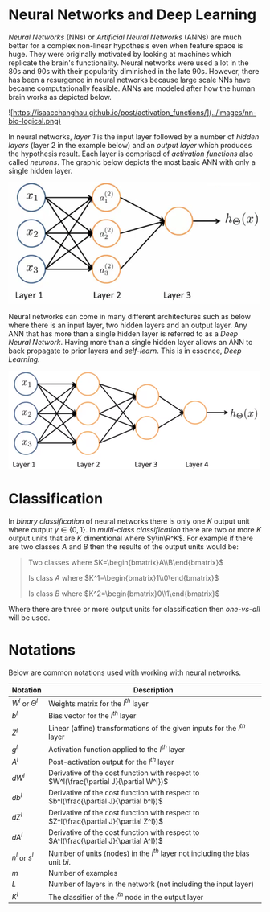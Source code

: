 # Neural Networks and Deep Learning

*Neural Networks* (NNs) or *Artificial Neural Networks* (ANNs) are much better for a complex non-linear hypothesis even when feature space is huge. They were originally motivated by looking at machines which replicate the brain's functionality. Neural networks were used a lot in the 80s and 90s with their popularity diminished in the late 90s. However, there has been a resurgence in neural networks because large scale NNs have became computationally feasible. ANNs are modeled after how the human brain works as depicted below.

![https://isaacchanghau.github.io/post/activation_functions/](../images/nn-bio-logical.png)

In neural networks, *layer 1* is the input layer followed by a number of *hidden layers* (layer 2 in the example below) and an *output layer* which produces the hypothesis result. Each layer is comprised of *activation functions* also called *neurons*. The graphic below depicts the most basic ANN with only a single hidden layer.

![Neural Network](../images/neural-network.png)

Neural networks can come in many different architectures such as below where there is an input layer, two hidden layers and an output layer.  Any ANN that has more than a single hidden layer is referred to as a *Deep Neural Network*. Having more than a single hidden layer allows an ANN to back propagate to prior layers and *self-learn*. This is in essence, *Deep Learning.*

![Neural Network](../images/neural-network-arch.png)

# Classification

In *binary classification* of neural networks there is only one $K$ output unit where output $y\in\{0,1\}$. In *multi-class classification* there are two or more $K$ output units that are $K$ dimentional where $y\in\R^K$. For example if there are two classes $A$ and $B$ then the results of the output units would be:

> Two classes where $K=\begin{bmatrix}A\\B\end{bmatrix}$
>
> Is class $A$ where $K^1=\begin{bmatrix}1\\0\end{bmatrix}$
>
> Is class $B$ where $K^2=\begin{bmatrix}0\\1\end{bmatrix}$

Where there are three or more output units for classification then *one-vs-all* will be used.

# Notations

Below are common notations used with working with neural networks.

| Notation            | Description                                                  |
| ------------------- | ------------------------------------------------------------ |
| $W^l$ or $\Theta^l$ | Weights matrix for the $l^{th}$ layer                        |
| $b^l$               | Bias vector for the $l^{th}$ layer                           |
| $Z^l$               | Linear (affine) transformations of the given inputs for the $l^{th}$ layer |
| $g^l$               | Activation function applied to the $l^{th}$ layer            |
| $A^l$               | Post-activation output for the $l^{th}$ layer                |
| $dW^l$              | Derivative of the cost function with respect to $W^l(\frac{\partial J}{\partial W^l})$ |
| $db^l$              | Derivative of the cost function with respect to $b^l(\frac{\partial J}{\partial b^l})$ |
| $dZ^l$              | Derivative of the cost function with respect to $Z^l(\frac{\partial J}{\partial Z^l})$ |
| $dA^l$              | Derivative of the cost function with respect to $A^l(\frac{\partial J}{\partial A^l})$ |
| $n^l$ or $s^l$      | Number of units (nodes) in the $l^{th}$ layer not including the bias unit $bi$. |
| $m$                 | Number of examples                                           |
| $L$                 | Number of layers in the network (not including the input layer) |
| $K^l$               | The classifier of the $l^{th}$ node in the output layer      |


